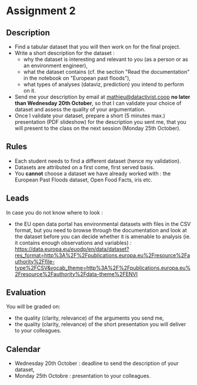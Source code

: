 # Assignment 2

## Description

- Find a tabular dataset that you will then work on for the final project.
- Write a short description for the dataset :
  - why the dataset is interesting and relevant to you (as a person or as an environment engineer),
  - what the dataset contains (cf. the section "Read the documentation" in the notebook on "European past floods"),
  - what types of analyses (dataviz, prediction) you intend to perform on it.
- Send me your description by email at <mathieu@datactivist.coop> **no later than Wednesday 20th October**, so that I can validate your choice of dataset and assess the quality of your argumentation.
- Once I validate your dataset, prepare a short (5 minutes max.) presentation (PDF slideshow) for the description you sent me, that you will present to the class on the next session (Monday 25th October).

## Rules

- Each student needs to find a different dataset (hence my validation).
- Datasets are attributed on a first come, first served basis.
- You **cannot** choose a dataset we have already worked with : the European Past Floods dataset, Open Food Facts, iris etc.

## Leads

In case you do not know where to look :

- the EU open data portal has environmental datasets with files in the CSV format, but you need to browse through the documentation and look at the dataset before you can decide whether it is amenable to analysis (ie. it contains enough observations and variables) : <https://data.europa.eu/euodp/en/data/dataset?res_format=http%3A%2F%2Fpublications.europa.eu%2Fresource%2Fauthority%2Ffile-type%2FCSV&vocab_theme=http%3A%2F%2Fpublications.europa.eu%2Fresource%2Fauthority%2Fdata-theme%2FENVI>

## Evaluation

You will be graded on:

- the quality (clarity, relevance) of the arguments you send me,
- the quality (clarity, relevance) of the short presentation you will deliver to your colleagues.

## Calendar

- Wednesday 20th October : deadline to send the description of your dataset,
- Monday 25th Octobre : presentation to your colleagues.
